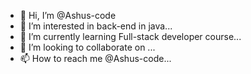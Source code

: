- 👋 Hi, I’m @Ashus-code
- 👀 I’m interested in back-end in java...
- 🌱 I’m currently learning  Full-stack developer course...
- 💞️ I’m looking to collaborate on ...
- 📫 How to reach me  @Ashus-code...

<!---
Ashus-code/Ashus-code is a ✨ special ✨ repository because its `README.md` (this file) appears on your GitHub profile.
You can click the Preview link to take a look at your changes.
--->
